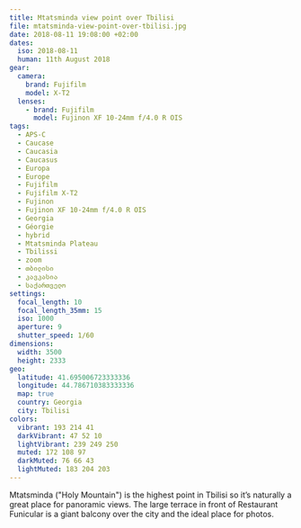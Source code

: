 ```yaml
---
title: Mtatsminda view point over Tbilisi
file: mtatsminda-view-point-over-tbilisi.jpg
date: 2018-08-11 19:08:00 +02:00
dates:
  iso: 2018-08-11
  human: 11th August 2018
gear:
  camera:
    brand: Fujifilm
    model: X-T2
  lenses:
    - brand: Fujifilm
      model: Fujinon XF 10-24mm f/4.0 R OIS
tags:
  - APS-C
  - Caucase
  - Caucasia
  - Caucasus
  - Europa
  - Europe
  - Fujifilm
  - Fujifilm X-T2
  - Fujinon
  - Fujinon XF 10-24mm f/4.0 R OIS
  - Georgia
  - Géorgie
  - hybrid
  - Mtatsminda Plateau
  - Tbilissi
  - zoom
  - თბილისი
  - კავკასია
  - საქართველო
settings:
  focal_length: 10
  focal_length_35mm: 15
  iso: 1000
  aperture: 9
  shutter_speed: 1/60
dimensions:
  width: 3500
  height: 2333
geo:
  latitude: 41.695006723333336
  longitude: 44.786710383333336
  map: true
  country: Georgia
  city: Tbilisi
colors:
  vibrant: 193 214 41
  darkVibrant: 47 52 10
  lightVibrant: 239 249 250
  muted: 172 108 97
  darkMuted: 76 66 43
  lightMuted: 183 204 203
---
```


Mtatsminda ("Holy Mountain") is the highest point in Tbilisi so it’s naturally a great place for panoramic views. The large terrace in front of Restaurant Funicular is a giant balcony over the city and the ideal place for photos.
